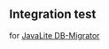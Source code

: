 ## Integration test

for [JavaLite DB-Migrator](https://github.com/javalite/activejdbc/tree/master/db-migrator)
